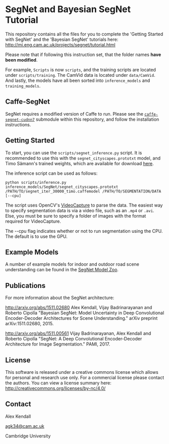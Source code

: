 # SegNet and Bayesian SegNet Tutorial

This repository contains all the files for you to complete the 'Getting Started with SegNet' and the 'Bayesian SegNet' tutorials here:
http://mi.eng.cam.ac.uk/projects/segnet/tutorial.html

Please note that if following this instruction set, that the folder names __have been modified__.

For example, `Scripts` is now `scripts`, and the training scripts are located under `scripts/training`. The CamVid data is located under `data/CamVid`. And lastly, the models have all been sorted into `inference_models` and `training_models`.

## Caffe-SegNet

SegNet requires a modified version of Caffe to run. Please see the [`caffe-segnet-cudnn7`](https://github.com/navganti/caffe-segnet-cudnn7/tree/7ffea61d08ef7dd153a5c207bfee42882115b104) submodule within this repository, and follow the installation instructions.

## Getting Started

To start, you can use the `scripts/segnet_inference.py` script. It is recommended to use this with the `segnet_cityscapes.prototxt` model, and Timo Sämann's trained weights, which are available for download [here](http://mi.eng.cam.ac.uk/~agk34/resources/SegNet/segnet_iter_30000_timo.caffemodel).

The inference script can be used as follows:

```
python scripts/inference.py inference_models/SegNet/segnet_cityscapes.prototxt /PATH/TO/segnet_iter_30000_timo.caffemodel /PATH/TO/SEGMENTATION/DATA [--cpu]
```

The script uses OpenCV's [VideoCapture](https://docs.opencv.org/2.4/modules/highgui/doc/reading_and_writing_images_and_video.html#videocapture-videocapture) to parse the data. The easiest way to specify segmentation data is via a video file, such as an `.mp4` or `.avi`. Else, you must be sure to specify a folder of images with the format required for VideoCapture.

The --cpu flag indicates whether or not to run segmentation using the CPU. The default is to use the GPU.

## Example Models

A number of example models for indoor and outdoor road scene understanding can be found in the [SegNet Model Zoo](https://github.com/navganti/SegNet/blob/master/inference_models/segnet_model_zoo.md).

## Publications

For more information about the SegNet architecture:

http://arxiv.org/abs/1511.02680
Alex Kendall, Vijay Badrinarayanan and Roberto Cipolla "Bayesian SegNet: Model Uncertainty in Deep Convolutional Encoder-Decoder Architectures for Scene Understanding." arXiv preprint arXiv:1511.02680, 2015.

http://arxiv.org/abs/1511.00561
Vijay Badrinarayanan, Alex Kendall and Roberto Cipolla "SegNet: A Deep Convolutional Encoder-Decoder Architecture for Image Segmentation." PAMI, 2017.

## License

This software is released under a creative commons license which allows for personal and research use only. For a commercial license please contact the authors. You can view a license summary here:
http://creativecommons.org/licenses/by-nc/4.0/


## Contact

Alex Kendall

agk34@cam.ac.uk

Cambridge University

